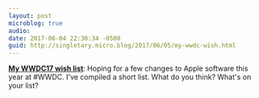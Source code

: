 ```yaml
---
layout: post
microblog: true
audio: 
date: 2017-06-04 22:30:34 -0500
guid: http://singletary.micro.blog/2017/06/05/my-wwdc-wish.html
---
```

**[My WWDC17 wish list](https://singletary.blog/2017/06/04/wwdc17/)**: Hoping for a few changes to Apple software this year at #WWDC. I've compiled a short list. What do you think? What's on your list?
